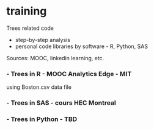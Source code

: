 # training
Trees related code
- step-by-step analysis
- personal code libraries by software - R, Python, SAS

Sources: MOOC, linkedin learning, etc.

### - Trees in R - MOOC Analytics Edge - MIT
  using Boston.csv data file
### - Trees in SAS - cours HEC Montreal
### - Trees in Python - TBD
